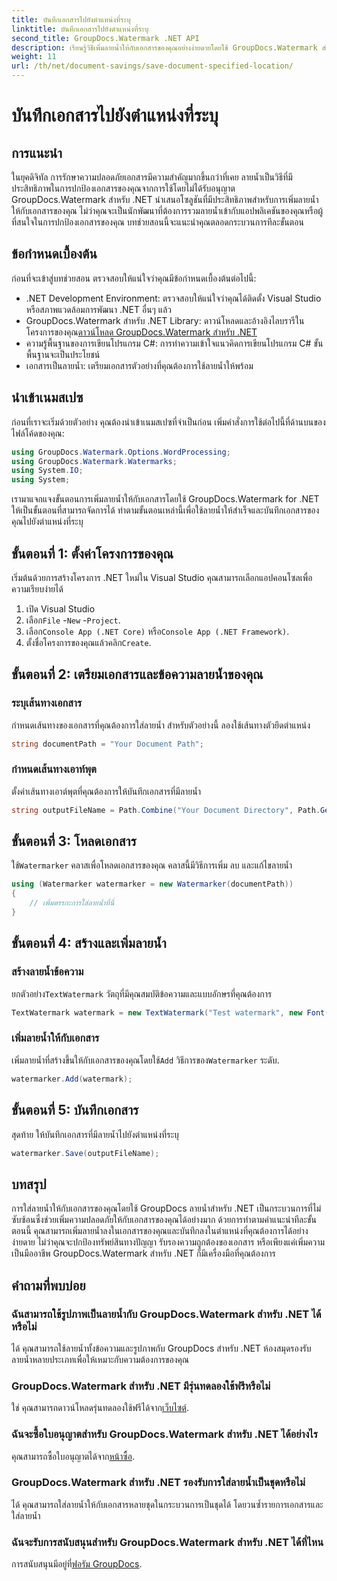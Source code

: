 ```yaml
---
title: บันทึกเอกสารไปยังตำแหน่งที่ระบุ
linktitle: บันทึกเอกสารไปยังตำแหน่งที่ระบุ
second_title: GroupDocs.Watermark .NET API
description: เรียนรู้วิธีเพิ่มลายน้ำให้กับเอกสารของคุณอย่างง่ายดายโดยใช้ GroupDocs.Watermark สำหรับ .NET พร้อมคำแนะนำทีละขั้นตอนนี้ เพิ่มความปลอดภัยให้กับเอกสาร
weight: 11
url: /th/net/document-savings/save-document-specified-location/
---
```


# บันทึกเอกสารไปยังตำแหน่งที่ระบุ

## การแนะนำ
ในยุคดิจิทัล การรักษาความปลอดภัยเอกสารมีความสำคัญมากขึ้นกว่าที่เคย ลายน้ำเป็นวิธีที่มีประสิทธิภาพในการปกป้องเอกสารของคุณจากการใช้โดยไม่ได้รับอนุญาต GroupDocs.Watermark สำหรับ .NET นำเสนอโซลูชันที่มีประสิทธิภาพสำหรับการเพิ่มลายน้ำให้กับเอกสารของคุณ ไม่ว่าคุณจะเป็นนักพัฒนาที่ต้องการรวมลายน้ำเข้ากับแอปพลิเคชันของคุณหรือผู้ที่สนใจในการปกป้องเอกสารของคุณ บทช่วยสอนนี้จะแนะนำคุณตลอดกระบวนการทีละขั้นตอน
## ข้อกำหนดเบื้องต้น
ก่อนที่จะเข้าสู่บทช่วยสอน ตรวจสอบให้แน่ใจว่าคุณมีข้อกำหนดเบื้องต้นต่อไปนี้:
- .NET Development Environment: ตรวจสอบให้แน่ใจว่าคุณได้ติดตั้ง Visual Studio หรือสภาพแวดล้อมการพัฒนา .NET อื่นๆ แล้ว
-  GroupDocs.Watermark สำหรับ .NET Library: ดาวน์โหลดและอ้างอิงไลบรารีในโครงการของคุณ[ดาวน์โหลด GroupDocs.Watermark สำหรับ .NET](https://releases.groupdocs.com/Watermark/net/)
- ความรู้พื้นฐานของการเขียนโปรแกรม C#: การทำความเข้าใจแนวคิดการเขียนโปรแกรม C# ขั้นพื้นฐานจะเป็นประโยชน์
- เอกสารเป็นลายน้ำ: เตรียมเอกสารตัวอย่างที่คุณต้องการใช้ลายน้ำให้พร้อม
## นำเข้าเนมสเปซ
ก่อนที่เราจะเริ่มด้วยตัวอย่าง คุณต้องนำเข้าเนมสเปซที่จำเป็นก่อน เพิ่มคำสั่งการใช้ต่อไปนี้ที่ด้านบนของไฟล์โค้ดของคุณ:
```csharp
using GroupDocs.Watermark.Options.WordProcessing;
using GroupDocs.Watermark.Watermarks;
using System.IO;
using System;
```
เรามาแจกแจงขั้นตอนการเพิ่มลายน้ำให้กับเอกสารโดยใช้ GroupDocs.Watermark for .NET ให้เป็นขั้นตอนที่สามารถจัดการได้ ทำตามขั้นตอนเหล่านี้เพื่อใช้ลายน้ำให้สำเร็จและบันทึกเอกสารของคุณไปยังตำแหน่งที่ระบุ
## ขั้นตอนที่ 1: ตั้งค่าโครงการของคุณ
เริ่มต้นด้วยการสร้างโครงการ .NET ใหม่ใน Visual Studio คุณสามารถเลือกแอปคอนโซลเพื่อความเรียบง่ายได้
1. เปิด Visual Studio
2.  เลือก`File` -`New` -`Project`.
3.  เลือก`Console App (.NET Core)` หรือ`Console App (.NET Framework)`.
4.  ตั้งชื่อโครงการของคุณแล้วคลิก`Create`.

## ขั้นตอนที่ 2: เตรียมเอกสารและข้อความลายน้ำของคุณ
### ระบุเส้นทางเอกสาร
กำหนดเส้นทางของเอกสารที่คุณต้องการใส่ลายน้ำ สำหรับตัวอย่างนี้ ลองใช้เส้นทางตัวยึดตำแหน่ง
```csharp
string documentPath = "Your Document Path";
```
### กำหนดเส้นทางเอาท์พุต
ตั้งค่าเส้นทางเอาต์พุตที่คุณต้องการให้บันทึกเอกสารที่มีลายน้ำ
```csharp
string outputFileName = Path.Combine("Your Document Directory", Path.GetFileName(documentPath));
```
## ขั้นตอนที่ 3: โหลดเอกสาร
 ใช้`Watermarker` คลาสเพื่อโหลดเอกสารของคุณ คลาสนี้มีวิธีการเพิ่ม ลบ และแก้ไขลายน้ำ
```csharp
using (Watermarker watermarker = new Watermarker(documentPath))
{
    // เพิ่มตรรกะการใส่ลายน้ำที่นี่
}
```
## ขั้นตอนที่ 4: สร้างและเพิ่มลายน้ำ

### สร้างลายน้ำข้อความ
 ยกตัวอย่าง`TextWatermark` วัตถุที่มีคุณสมบัติข้อความและแบบอักษรที่คุณต้องการ
```csharp
TextWatermark watermark = new TextWatermark("Test watermark", new Font("Arial", 12));
```
### เพิ่มลายน้ำให้กับเอกสาร
 เพิ่มลายน้ำที่สร้างขึ้นให้กับเอกสารของคุณโดยใช้`Add` วิธีการของ`Watermarker` ระดับ.
```csharp
watermarker.Add(watermark);
```
## ขั้นตอนที่ 5: บันทึกเอกสาร
สุดท้าย ให้บันทึกเอกสารที่มีลายน้ำไปยังตำแหน่งที่ระบุ
```csharp
watermarker.Save(outputFileName);
```
## บทสรุป
การใส่ลายน้ำให้กับเอกสารของคุณโดยใช้ GroupDocs ลายน้ำสำหรับ .NET เป็นกระบวนการที่ไม่ซับซ้อนซึ่งช่วยเพิ่มความปลอดภัยให้กับเอกสารของคุณได้อย่างมาก ด้วยการทำตามคำแนะนำทีละขั้นตอนนี้ คุณสามารถเพิ่มลายน้ำลงในเอกสารของคุณและบันทึกลงในตำแหน่งที่คุณต้องการได้อย่างง่ายดาย ไม่ว่าคุณจะปกป้องทรัพย์สินทางปัญญา รับรองความถูกต้องของเอกสาร หรือเพียงแค่เพิ่มความเป็นมืออาชีพ GroupDocs.Watermark สำหรับ .NET ก็มีเครื่องมือที่คุณต้องการ
## คำถามที่พบบ่อย
### ฉันสามารถใช้รูปภาพเป็นลายน้ำกับ GroupDocs.Watermark สำหรับ .NET ได้หรือไม่
ได้ คุณสามารถใช้ลายน้ำทั้งข้อความและรูปภาพกับ GroupDocs สำหรับ .NET ห้องสมุดรองรับลายน้ำหลายประเภทเพื่อให้เหมาะกับความต้องการของคุณ
### GroupDocs.Watermark สำหรับ .NET มีรุ่นทดลองใช้ฟรีหรือไม่
 ใช่ คุณสามารถดาวน์โหลดรุ่นทดลองใช้ฟรีได้จาก[เว็บไซต์](https://releases.groupdocs.com/).
### ฉันจะซื้อใบอนุญาตสำหรับ GroupDocs.Watermark สำหรับ .NET ได้อย่างไร
 คุณสามารถซื้อใบอนุญาตได้จาก[หน้าซื้อ](https://purchase.groupdocs.com/buy).
### GroupDocs.Watermark สำหรับ .NET รองรับการใส่ลายน้ำเป็นชุดหรือไม่
ได้ คุณสามารถใส่ลายน้ำให้กับเอกสารหลายชุดในกระบวนการเป็นชุดได้ โดยวนซ้ำรายการเอกสารและใส่ลายน้ำ
### ฉันจะรับการสนับสนุนสำหรับ GroupDocs.Watermark สำหรับ .NET ได้ที่ไหน
 การสนับสนุนมีอยู่ที่[ฟอรัม GroupDocs](https://forum.groupdocs.com/c/watermark/19).